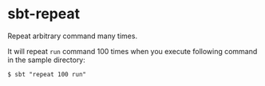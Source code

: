 # sbt-repeat

Repeat arbitrary command many times.

It will repeat `run` command 100 times when you execute following command
in the sample directory:

    $ sbt "repeat 100 run"

